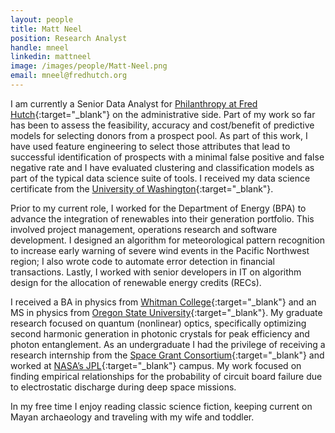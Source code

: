 ```yaml
---
layout: people
title: Matt Neel
position: Research Analyst
handle: mneel
linkedin: mattneel
image: /images/people/Matt-Neel.png
email: mneel@fredhutch.org
---
```


I am currently a Senior Data Analyst for [Philanthropy at Fred Hutch](https://www.fredhutch.org/en/ways-to-give.html){:target="_blank"} on the administrative side. Part of my work so far has been to assess the feasibility, accuracy and cost/benefit of predictive models for selecting donors from a prospect pool. As part of this work, I have used feature engineering to select those attributes that lead to successful identification of prospects with a minimal false positive and false negative rate and I have evaluated clustering and classification models as part of the typical data science suite of tools. I received my data science certificate from the [University of Washington](https://www.pce.uw.edu/certificates/data-science){:target="_blank"}.

Prior to my current role, I worked for the Department of Energy (BPA) to advance the integration of renewables into their generation portfolio. This involved project management, operations research and software development. I designed an algorithm for meteorological pattern recognition to increase early warning of severe wind events in the Pacific Northwest region; I also wrote code to automate error detection in financial transactions. Lastly, I worked with senior developers in IT on algorithm design for the allocation of renewable energy credits (RECs).

I received a BA in physics from [Whitman College](https://www.whitman.edu/){:target="_blank"} and an MS in physics from [Oregon State University](https://oregonstate.edu/){:target="_blank"}. My graduate research focused on quantum (nonlinear) optics, specifically optimizing second harmonic generation in photonic crystals for peak efficiency and photon entanglement. As an undergraduate I had the privilege of receiving a research internship from the [Space Grant Consortium](https://www.nasa.gov/offices/education/programs/national/spacegrant/about/index.html){:target="_blank"} and worked at [NASA’s JPL](https://www.jpl.nasa.gov/){:target="_blank"} campus. My work focused on finding empirical relationships for the probability of circuit board failure due to electrostatic discharge during deep space missions.

In my free time I enjoy reading classic science fiction, keeping current on Mayan archaeology and traveling with my wife and toddler.
